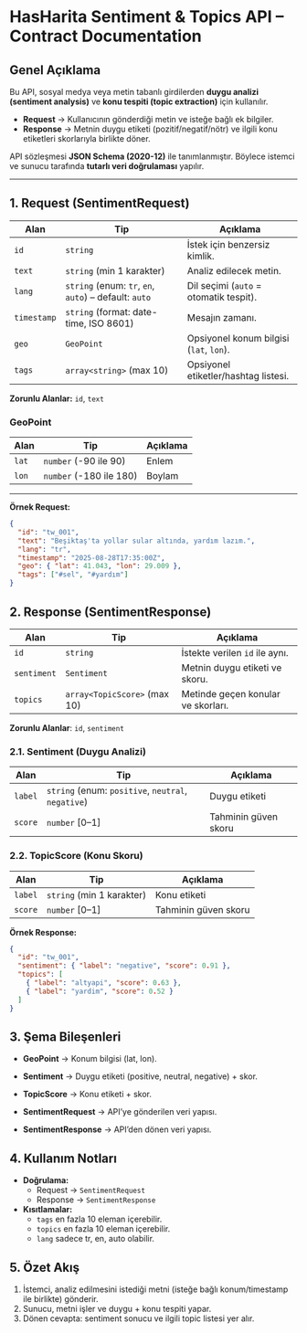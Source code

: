 # HasHarita Sentiment & Topics API – Contract Documentation

##  Genel Açıklama
Bu API, sosyal medya veya metin tabanlı girdilerden **duygu analizi (sentiment analysis)** ve **konu tespiti (topic extraction)** için kullanılır.  

- **Request** → Kullanıcının gönderdiği metin ve isteğe bağlı ek bilgiler.  
- **Response** → Metnin duygu etiketi (pozitif/negatif/nötr) ve ilgili konu etiketleri skorlarıyla birlikte döner.  

API sözleşmesi **JSON Schema (2020-12)** ile tanımlanmıştır. Böylece istemci ve sunucu tarafında **tutarlı veri doğrulaması** yapılır.

---

##  1. Request (SentimentRequest)

| Alan        | Tip      | Açıklama |
|-------------|---------|----------|
| `id`        | `string` | İstek için benzersiz kimlik. |
| `text`      | `string` (min 1 karakter) | Analiz edilecek metin. |
| `lang`      | `string` (enum: `tr`, `en`, `auto`) – default: `auto` | Dil seçimi (`auto` = otomatik tespit). |
| `timestamp` | `string` (format: date-time, ISO 8601) | Mesajın zamanı. |
| `geo`       | `GeoPoint` | Opsiyonel konum bilgisi (`lat`, `lon`). |
| `tags`      | `array<string>` (max 10) | Opsiyonel etiketler/hashtag listesi. |

**Zorunlu Alanlar:** `id`, `text`

### GeoPoint
| Alan | Tip     | Açıklama |
|------|--------|----------|
| `lat` | `number` (-90 ile 90) | Enlem |
| `lon` | `number` (-180 ile 180) | Boylam |

---

**Örnek Request:**
```json
{
  "id": "tw_001",
  "text": "Beşiktaş'ta yollar sular altında, yardım lazım.",
  "lang": "tr",
  "timestamp": "2025-08-28T17:35:00Z",
  "geo": { "lat": 41.043, "lon": 29.009 },
  "tags": ["#sel", "#yardım"]
}
```

## 2. Response (SentimentResponse)
| Alan        | Tip                          | Açıklama                           |
| ----------- | ---------------------------- | ---------------------------------- |
| `id`        | `string`                     | İstekte verilen `id` ile aynı.     |
| `sentiment` | `Sentiment`                  | Metnin duygu etiketi ve skoru.     |
| `topics`    | `array<TopicScore>` (max 10) | Metinde geçen konular ve skorları. |

**Zorunlu Alanlar**: `id`, `sentiment`

### 2.1. Sentiment (Duygu Analizi)
| Alan    | Tip                                                | Açıklama             |
| ------- | -------------------------------------------------- | -------------------- |
| `label` | `string` (enum: `positive`, `neutral`, `negative`) | Duygu etiketi        |
| `score` | `number` \[0–1]                                    | Tahminin güven skoru |

### 2.2. TopicScore (Konu Skoru)
| Alan    | Tip                       | Açıklama             |
| ------- | ------------------------- | -------------------- |
| `label` | `string` (min 1 karakter) | Konu etiketi         |
| `score` | `number` \[0–1]           | Tahminin güven skoru |
**Örnek Response:**
```json
{
  "id": "tw_001",
  "sentiment": { "label": "negative", "score": 0.91 },
  "topics": [
    { "label": "altyapi", "score": 0.63 },
    { "label": "yardim", "score": 0.52 }
  ]
}

```

## 3. Şema Bileşenleri
- **GeoPoint** → Konum bilgisi (lat, lon).

- **Sentiment** → Duygu etiketi (positive, neutral, negative) + skor.

- **TopicScore** → Konu etiketi + skor.

- **SentimentRequest** → API’ye gönderilen veri yapısı.

- **SentimentResponse** → API’den dönen veri yapısı.

## 4. Kullanım Notları
- **Doğrulama:**
  - Request → `SentimentRequest`
  - Response → `SentimentResponse`
- **Kısıtlamalar:**
  - `tags` en fazla 10 eleman içerebilir.
  - `topics` en fazla 10 eleman içerebilir.
  - `lang` sadece tr, en, auto olabilir.

## 5. Özet Akış

1. İstemci, analiz edilmesini istediği metni (isteğe bağlı konum/timestamp ile birlikte) gönderir.
2. Sunucu, metni işler ve duygu + konu tespiti yapar.
3. Dönen cevapta: sentiment sonucu ve ilgili topic listesi yer alır.